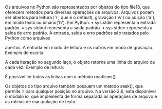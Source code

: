 Os arquivos no Python são representados por objetos do tipo file18, que
oferecem métodos para diversas operações de arquivos. Arquivos podem ser
abertos para leitura ('r', que é o default), gravação ('w') ou adição ('a'), em
modo texto ou binário('b').
Em Python:
▪ sys.stdin representa a entrada padrão.
▪ sys.stdout representa a saída padrão.
▪ sys.stderr representa a saída de erro padrão.
A entrada, saída e erro padrões são tratados pelo Python como arquivos


abertos. A entrada em modo de leitura e os outros em modo de gravação.
Exemplo de escrita:


A cada iteração no segundo laço, o objeto retorna uma linha do arquivo de
cada vez.
Exemplo de leitura:

É possível ler todas as linhas com o método readlines()

Os objetos do tipo arquivo também possuem um método seek(), que permite
ir para qualquer posição no arquivo.
Na versão 2.6, está disponível o módulo io, que implementa de forma
separada as operações de arquivo e as rotinas de manipulação de texto.

